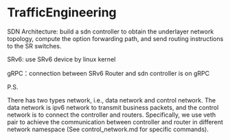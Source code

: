 # TrafficEngineering

SDN Architecture: build a sdn controller to obtain the underlayer network topology, compute the option forwarding path, and send routing instructions to the SR switches.

SRv6: use SRv6 device by linux kernel

gRPC：connection between SRv6 Router and sdn controller is on gRPC

P.S.

There has two types network, i.e., data network and control network. The data network is ipv6 network to transmit business packets, and the control network is to connect the controller and routers. Specifically, we use veth pair to achieve the communication between controller and router in different network namespace (See control_network.md for specific commands).


